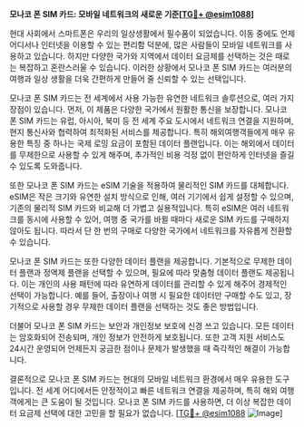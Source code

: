 **모나코 폰 SIM 카드: 모바일 네트워크의 새로운 기준[[TG💪+ @esim1088](https://t.me/s/esim1088)]**

현대 사회에서 스마트폰은 우리의 일상생활에서 필수품이 되었습니다. 이동 중에도 언제 어디서나 인터넷을 이용할 수 있는 편리함 덕분에, 많은 사람들이 모바일 네트워크를 사용하고 있습니다. 하지만 다양한 국가와 지역에서 데이터 요금제를 선택하는 것은 때로는 복잡하고 혼란스러울 수 있습니다. 이러한 상황에서 모나코 폰 SIM 카드는 여러분의 여행과 일상 생활을 더욱 간편하게 만들어 줄 신뢰할 수 있는 선택입니다.

모나코 폰 SIM 카드는 전 세계에서 사용 가능한 유연한 네트워크 솔루션으로, 여러 가지 장점이 있습니다. 먼저, 이 제품은 다양한 국가에서 원활한 통신을 보장합니다. 모나코 폰 SIM 카드는 유럽, 아시아, 북미 등 전 세계 주요 도시에서 네트워크 연결을 지원하며, 현지 통신사와 협력하여 최적화된 서비스를 제공합니다. 특히 해외여행객들에게 매우 유용한 특징 중 하나는 국제 로밍 요금이 포함된 데이터 플랜입니다. 이는 해외에서 데이터를 무제한으로 사용할 수 있게 해주며, 추가적인 비용 걱정 없이 편안하게 인터넷을 즐길 수 있도록 도와줍니다.

또한 모나코 폰 SIM 카드는 eSIM 기술을 적용하여 물리적인 SIM 카드를 대체합니다. eSIM은 작은 크기와 유연한 설치 방식으로 인해, 여러 기기에서 쉽게 설정할 수 있으며, 기존의 물리적 SIM 카드와 비교해 더 가볍고 실용적입니다. 특히 eSIM은 여러 네트워크를 동시에 사용할 수 있어, 여행 중 국가를 바뀔 때마다 새로운 SIM 카드를 구매하지 않아도 됩니다. 따라서 단 한 번의 구매로 다양한 국가에서 네트워크를 자유롭게 전환할 수 있습니다.

모나코 폰 SIM 카드는 또한 다양한 데이터 플랜을 제공합니다. 기본적으로 무제한 데이터 플랜과 정액제 플랜을 선택할 수 있으며, 필요에 따라 맞춤형 데이터 플랜도 제공됩니다. 이는 개인의 사용 패턴에 따라 유연하게 데이터를 관리할 수 있게 해주어 경제적인 선택이 가능합니다. 예를 들어, 출장이나 여행 시 필요한 데이터만 구매할 수도 있고, 장기적으로 사용할 경우 무제한 데이터 플랜을 선택하는 것도 좋은 방법입니다.

더불어 모나코 폰 SIM 카드는 보안과 개인정보 보호에 신경 쓰고 있습니다. 모든 데이터는 암호화되어 전송되며, 개인 정보가 안전하게 보호됩니다. 또한 고객 지원 서비스도 24시간 운영되어 언제든지 궁금한 점이나 문제가 발생했을 때 즉각적인 해결이 가능합니다.

결론적으로 모나코 폰 SIM 카드는 현대의 모바일 네트워크 환경에서 매우 유용한 도구입니다. 전 세계 어디에서든 안정적이고 빠른 네트워크 연결을 제공하며, 특히 해외 여행객에게는 큰 도움이 될 것입니다. 모나코 폰 SIM 카드를 사용하면, 더 이상 복잡한 데이터 요금제 선택에 대한 고민을 할 필요가 없습니다. [[TG💪+ @esim1088](https://t.me/s/esim1088) ![Image](https://i.postimg.cc/Y0z9fWf4/image.png)]